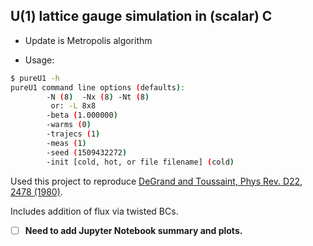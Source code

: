 ## U(1) lattice gauge simulation in (scalar) C


* Update is Metropolis algorithm

* Usage:

```bash
$ pureU1 -h
pureU1 command line options (defaults):
        -N (8)  -Nx (8) -Nt (8)
         or: -L 8x8
        -beta (1.000000)
        -warms (0)
        -trajecs (1)
        -meas (1)
        -seed (1509432272)
        -init [cold, hot, or file filename] (cold)
```

Used this project to reproduce 
[DeGrand and Toussaint, Phys Rev. D22, 2478 (1980)](https://journals.aps.org/prd/abstract/10.1103/PhysRevD.22.2478).

Includes addition of flux via twisted BCs.

- [ ] **Need to add Jupyter Notebook summary and plots.**
